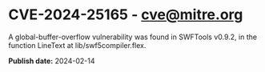 # CVE-2024-25165 - cve@mitre.org

A global-buffer-overflow vulnerability was found in SWFTools v0.9.2, in the function LineText at lib/swf5compiler.flex.

**Publish date:** 2024-02-14
